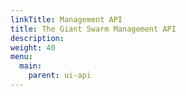 ```yaml
---
linkTitle: Management API
title: The Giant Swarm Management API
description:
weight: 40
menu:
  main:
    parent: ui-api
---
```

